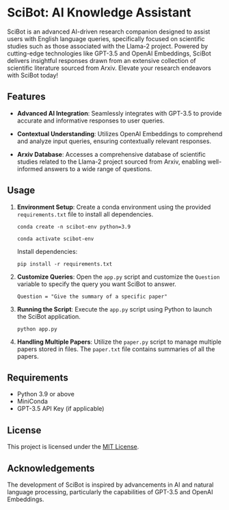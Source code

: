 # SciBot: AI Knowledge Assistant

SciBot is an advanced AI-driven research companion designed to assist users with English language queries, specifically focused on scientific studies such as those associated with the Llama-2 project. Powered by cutting-edge technologies like GPT-3.5 and OpenAI Embeddings, SciBot delivers insightful responses drawn from an extensive collection of scientific literature sourced from Arxiv. Elevate your research endeavors with SciBot today!

## Features

- **Advanced AI Integration**: Seamlessly integrates with GPT-3.5 to provide accurate and informative responses to user queries.
  
- **Contextual Understanding**: Utilizes OpenAI Embeddings to comprehend and analyze input queries, ensuring contextually relevant responses.

- **Arxiv Database**: Accesses a comprehensive database of scientific studies related to the Llama-2 project sourced from Arxiv, enabling well-informed answers to a wide range of questions.

## Usage

1. **Environment Setup**: Create a conda environment using the provided `requirements.txt` file to install all dependencies.
   
   `conda create -n scibot-env python=3.9`

   `conda activate scibot-env`

   Install dependencies:

   `pip install -r requirements.txt`
   

3. **Customize Queries**: Open the `app.py` script and customize the `Question` variable to specify the query you want SciBot to answer.

   `Question = "Give the summary of a specific paper"`

3. **Running the Script**: Execute the `app.py` script using Python to launch the SciBot application.

   `python app.py`

4. **Handling Multiple Papers**: Utilize the `paper.py` script to manage multiple papers stored in files. The `paper.txt` file contains summaries of all the papers.

## Requirements

- Python 3.9 or above
- MiniConda
- GPT-3.5 API Key (if applicable)

## License

This project is licensed under the [MIT License](LICENSE).

## Acknowledgements

The development of SciBot is inspired by advancements in AI and natural language processing, particularly the capabilities of GPT-3.5 and OpenAI Embeddings.
   
